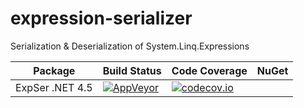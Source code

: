 # expression-serializer
Serialization &amp; Deserialization of System.Linq.Expressions

Package | Build Status | Code Coverage |  NuGet | 
---------- | :----------- | :----------- | :-------------------
ExpSer .NET 4.5 | [![AppVeyor](https://ci.appveyor.com/api/projects/status/5crrhr4d4r7vuvbw/branch/master?svg=true)](https://ci.appveyor.com/project/bjornbouetsmith/exp-ser)   | [![codecov.io](https://codecov.io/gh/bjornbouetsmith/exp-ser/coverage.svg?branch=master)](https://codecov.io/gh/bjornbouetsmith/exp-ser?branch=master) 

